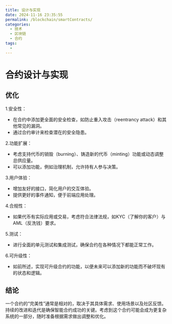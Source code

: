 ```yaml
---
title: 设计与实现
date: 2024-11-16 23:35:55
permalink: /blockchain/smartContracts/
categories:
  - 技术
  - 区块链
  - 合约
tags:
  - 
---
```

# 合约设计与实现

## 优化
1.安全性：

- 在合约中添加更全面的安全检查，如防止重入攻击（reentrancy attack）和其他常见的漏洞。
- 通过合约审计来检查潜在的安全隐患。

2.功能扩展：

- 考虑支持代币的销毁（burning）、铸造新的代币（minting）功能或动态调整总供应量。
- 可以添加功能，例如治理机制，允许持有人参与决策。

3.用户体验：

- 增加友好的接口，简化用户的交互体验。
- 提供更好的事件通知，便于前端应用处理。

4.合规性：

- 如果代币有实际应用或交易，考虑符合法律法规，如KYC（了解你的客户）与AML（反洗钱）要求。

5.测试：

- 进行全面的单元测试和集成测试，确保合约在各种情况下都能正常工作。

6.可升级性：

- 如前所述，实现可升级合约的功能，以便未来可以添加新的功能而不破坏现有的状态和逻辑。

## 结论
一个合约的“完美性”通常是相对的，取决于其具体需求、使用场景以及社区反馈。持续的改进和迭代是确保智能合约成功的关键。考虑到这个合约可能会成为更复杂系统的一部分，随时准备根据需求做出调整和优化。